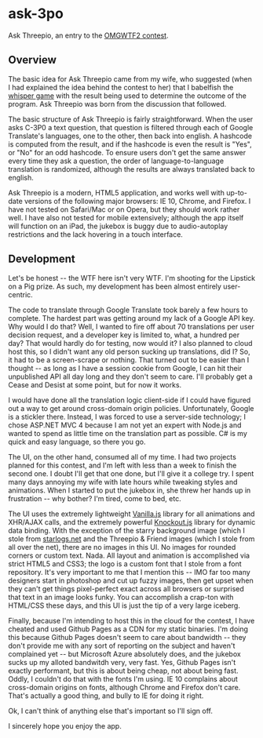 ask-3po
=======

Ask Threepio, an entry to the [OMGWTF2 contest](http://omg2.thedailywtf.com/). 

Overview
--------

The basic idea for Ask Threepio came from my wife, who suggested (when I had explained the idea
behind the contest to her) that I babelfish the 
[whisper game](http://en.wikipedia.org/wiki/Chinese_whispers) with the result 
being used to determine the outcome of the program. Ask Threepio was born from the discussion
that followed. 

The basic structure of Ask Threepio is fairly straightforward. When the user asks C-3P0
a text question, that question is filtered through each of Google Translate's languages,
one to the other, then back into english. A hashcode is computed from the result, and 
if the hashcode is even the result is "Yes", or "No" for an odd hashcode. To ensure users 
don't get the same answer every time they ask a question, the order of language-to-language
translation is randomized, although the results are always translated back to english.

Ask Threepio is a modern, HTML5 application, and works well with up-to-date versions
of the following major browsers: IE 10, Chrome, and Firefox. I have not tested on Safari/Mac
or on Opera, but they should work rather well. I have also not tested for mobile extensively;
although the app itself will function on an iPad, the jukebox is buggy due to audio-autoplay 
restrictions and the lack hovering in a touch interface.

Development
-----------

Let's be honest -- the WTF here isn't very WTF. I'm shooting for the Lipstick on a Pig prize.
As such, my development has been almost entirely user-centric. 

The code to translate through Google Translate took barely a few hours to complete. The hardest 
part was getting around my lack of a Google API key. Why would I do that? Well, I wanted to fire 
off about 70 translations per user decision request, and a developer key is limited to, what, a hundred 
per day? That would hardly do for testing, now would it? I also planned to cloud host this,
so I didn't want any old person sucking up translations, did I? So, it had to be a screen-scrape
or nothing. That turned out to be easier than I thought -- as long as I have a session
cookie from Google, I can hit their unpublished API all day long and they don't seem to care. 
I'll probably get a Cease and Desist at some point, but for now it works. 

I would have done all the translation logic client-side if I could have figured out a way
to get around cross-domain origin policies. Unfortunately, Google is a stickler there. 
Instead, I was forced to use a server-side technology; I chose ASP.NET MVC 4 because I 
am not yet an expert with Node.js and wanted to spend as little time on the translation part
as possible. C# is my quick and easy language, so there you go.

The UI, on the other hand, consumed all of my time. I had two projects planned for this contest, 
and I'm left with less than a week to finish the second one. I doubt I'll get that one done, 
but I'll give it a college try. I spent many days annoying my wife with late hours while
tweaking styles and animations. When I started to put the jukebox in, she threw her hands 
up in frustration -- why bother? I'm tired, come to bed, etc. 

The UI uses the extremely lightweight [Vanilla.js](http://vanilla-js.com/) library for all
animations and XHR/AJAX calls, and the extremely powerful [Knockout.js](http://knockoutjs.com/)
library for dynamic data binding. With the exception of the starry background image (which I stole from [starlogs.net](http://starlogs.net/)
and the Threepio & Friend images (which I stole from all over the net), there are no 
images in this UI. No images for rounded corners or custom text. Nada. All layout and animation 
is accomplished via strict HTML5 and CSS3; the logo is a custom font that I stole from a font
repository. It's very important to me that I mention this -- IMO far too many designers
start in photoshop and cut up fuzzy images, then get upset when they can't get things
pixel-perfect exact across all browsers or surprised that text in an image looks funky. 
You can accomplish a crap-ton with HTML/CSS these days, and this UI is just the tip of a 
very large iceberg. 

Finally, because I'm intending to host this in the cloud for the contest, I have cheated and 
used Github Pages as a CDN for my static binaries. I'm doing this because Github Pages doesn't
seem to care about bandwidth -- they don't provide me with any sort of reporting on the subject
and haven't complained yet -- but Microsoft Azure absolutely does, and the jukebox sucks up my
alloted bandwitdh very, very fast. Yes, Github Pages isn't exactly performant, but this is 
about being cheap, not about being fast. Oddly, I couldn't do that with the fonts I'm using. IE 10 complains about cross-domain origins
on fonts, although Chrome and Firefox don't care. That's actually a good thing, and bully to IE
for doing it right. 

Ok, I can't think of anything else that's important so I'll sign off. 

I sincerely hope you enjoy the app. 